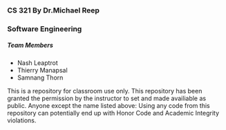 <h3>CS 321 By Dr.Michael Reep</h3>
<h3>Software Engineering</h3>

<h5>Team Members</h5>
<ul>
  <li>Nash Leaptrot</li>
  <li>Thierry Manapsal</li>
  <li>Samnang Thorn</li>
</ul>

<p>This is a repository for classroom use only. 
  This repository has been granted the permission by the instructor to set and made availiable as public. 
  Anyone except the name listed above: Using any code from this repository can potentially end up with Honor Code and Academic Integrity violations.</p>
